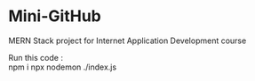 # Mini-GitHub
MERN Stack project for Internet Application Development course

Run this code : </br>
npm i
npx nodemon ./index.js
